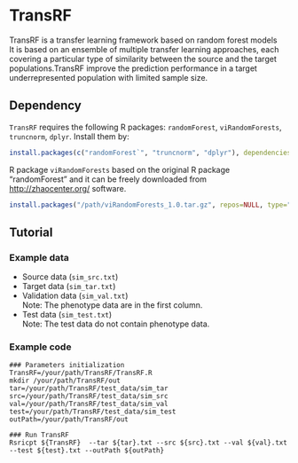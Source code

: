 # TransRF

TransRF is a transfer learning framework based on random forest models <br>
It is based on an ensemble of multiple transfer learning approaches, each covering a particular type of similarity between the source and the target populations.TransRF improve the prediction performance in a target underrepresented population with limited sample size.

## Dependency

`TransRF` requires the following R packages: `randomForest`, `viRandomForests`, `truncnorm`, `dplyr`. Install them by: 

```r
install.packages(c("randomForest`", "truncnorm", "dplyr"), dependencies=TRUE)
```

R package `viRandomForests` based on the original R package “randomForest” and it can be freely downloaded from http://zhaocenter.org/ software.

```r
install.packages("/path/viRandomForests_1.0.tar.gz", repos=NULL, type="source")
```

## Tutorial

### Example data
- Source data (`sim_src.txt`) <br>
- Target data (`sim_tar.txt`) <br>
- Validation data (`sim_val.txt`) <br>
Note: The phenotype data are in the first column.
- Test data (`sim_test.txt`) <br>
Note: The test data do not contain phenotype data.

### Example code

````{r, engine = 'bash', eval = FALSE}
### Parameters initialization
TransRF=/your/path/TransRF/TransRF.R
mkdir /your/path/TransRF/out
tar=/your/path/TransRF/test_data/sim_tar
src=/your/path/TransRF/test_data/sim_src
val=/your/path/TransRF/test_data/sim_val
test=/your/path/TransRF/test_data/sim_test
outPath=/your/path/TransRF/out

### Run TransRF
Rsricpt ${TransRF}  --tar ${tar}.txt --src ${src}.txt --val ${val}.txt --test ${test}.txt --outPath ${outPath}

````
